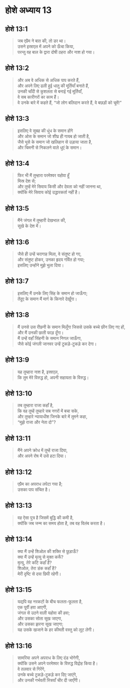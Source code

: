 # होशे अध्याय 13

## होशे 13:1

> जब एप्रैम ने बात की, तो डर था।  
> उसने इस्राएल में अपने को ऊँचा किया,  
> परन्तु वह बाल के द्वारा दोषी ठहरा और नाश हो गया।

## होशे 13:2

> और अब वे अधिक से अधिक पाप करते हैं,  
> और अपने लिए ढली हुई धातु की मूर्तियाँ बनाते हैं,  
> उनकी चाँदी से कुशलता से बनाई गई मूर्तियाँ,  
> वे सब कारीगरों का काम हैं।  
> वे उनके बारे में कहते हैं, “जो लोग बलिदान करते हैं, वे बछड़ों को चूमें!”

## होशे 13:3

> इसलिए वे सुबह की धुंध के समान होंगे  
> और ओस के समान जो शीघ्र ही गायब हो जाती है,  
> जैसे भूसे के समान जो खलिहान से उड़ाया जाता है,  
> और चिमनी से निकलने वाले धुएं के समान।

## होशे 13:4

> फिर भी मैं तुम्हारा परमेश्वर यहोवा हूँ  
> मिस्र देश से;  
> और तुम्हें मेरे सिवाय किसी और देवता को नहीं जानना था,  
> क्योंकि मेरे सिवाय कोई उद्धारकर्ता नहीं है।

## होशे 13:5

> मैंने जंगल में तुम्हारी देखभाल की,  
> सूखे के देश में।

## होशे 13:6

> जैसे ही उन्हें चरागाह मिला, वे संतुष्ट हो गए,  
> और संतुष्ट होकर, उनका हृदय गर्वित हो गया;  
> इसलिए उन्होंने मुझे भुला दिया।

## होशे 13:7

> इसलिए मैं उनके लिए सिंह के समान हो जाऊँगा;  
> तेंदुए के समान मैं मार्ग के किनारे देखूँगा।

## होशे 13:8

> मैं उनसे उस रीछनी के समान मिलूँगा जिससे उसके बच्चे छीन लिए गए हों,  
> और मैं उनकी छाती फाड़ दूँगा।  
> मैं उन्हें वहाँ सिंहनी के समान निगल जाऊँगा,  
> जैसे कोई जंगली जानवर उन्हें टुकड़े-टुकड़े कर देगा।

## होशे 13:9

> यह तुम्हारा नाश है, इस्राएल,  
> कि तुम मेरे विरुद्ध हो, अपनी सहायता के विरुद्ध।

## होशे 13:10

> तब तुम्हारा राजा कहाँ है,  
> कि वह तुम्हें तुम्हारे सब नगरों में बचा सके,  
> और तुम्हारे न्यायाधीश जिनके बारे में तुमने कहा,  
> “मुझे राजा और नेता दो”?

## होशे 13:11

> मैंने अपने क्रोध में तुम्हें राजा दिया,  
> और अपने रोष में उसे हटा दिया।

## होशे 13:12

> एप्रैम का अपराध लपेटा गया है;  
> उसका पाप संचित है।

## होशे 13:13

> वह ऐसा पुत्र है जिसमें बुद्धि की कमी है,  
> क्योंकि जब जन्म का समय होता है, तब वह विलंब करता है।

## होशे 13:14

> क्या मैं उन्हें शिओल की शक्ति से छुड़ाऊँ?  
> क्या मैं उन्हें मृत्यु से मुक्त करूँ?  
> मृत्यु, तेरे काँटे कहाँ हैं?  
> शिओल, तेरा डंक कहाँ है?  
> मेरी दृष्टि से दया छिपी रहेगी।

## होशे 13:15

> यद्यपि वह नरकटों के बीच फलता-फूलता है,  
> एक पूर्वी हवा आएगी,  
> जंगल से उठने वाली यहोवा की हवा;  
> और उसका सोता सूख जाएगा,  
> और उसका झरना सूख जाएगा;  
> यह उसके खजाने के हर कीमती वस्तु को लूट लेगी।

## होशे 13:16

> सामरिया अपने अपराध के लिए दंड भोगेगी,  
> क्योंकि उसने अपने परमेश्वर के विरुद्ध विद्रोह किया है।  
> वे तलवार से गिरेंगे,  
> उनके बच्चे टुकड़े-टुकड़े कर दिए जाएंगे,  
> और उनकी गर्भवती स्त्रियाँ चीर दी जाएँगी।
